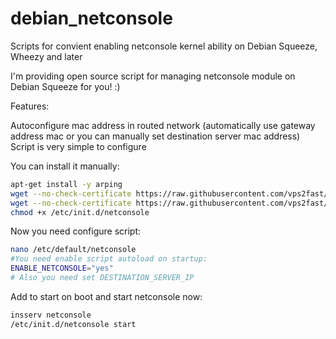 debian_netconsole
=================

Scripts for convient enabling netconsole kernel ability on Debian Squeeze, Wheezy and later

I'm providing open source script for managing netconsole module on Debian Squeeze for you! :)

Features:

Autoconfigure mac address in routed network (automatically use gateway address mac or you can manually set destination server mac address)
Script is very simple to configure 


You can install it manually:
```bash
apt-get install -y arping
wget --no-check-certificate https://raw.githubusercontent.com/vps2fast/debian_netconsole/master/netconsole_conf -O/etc/default/netconsole
wget --no-check-certificate https://raw.githubusercontent.com/vps2fast/debian_netconsole/master/netconsole -O/etc/init.d/netconsole
chmod +x /etc/init.d/netconsole
```

Now you need configure script:
```bash
nano /etc/default/netconsole
#You need enable script autoload on startup:
ENABLE_NETCONSOLE="yes"
# Also you need set DESTINATION_SERVER_IP
```

Add to start on boot and start netconsole now:
```bash
insserv netconsole
/etc/init.d/netconsole start
```
